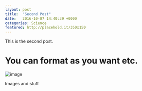 ```yaml
---
layout: post
title:  "Second Post"
date:   2016-10-07 14:40:39 +0000
categories: Science
featured: http://placehold.it/350x150
---
```

This is the second post.

# You can format as you want etc.

![image](https://s3-us-west-1.amazonaws.com/powr/defaults/image-slider2.jpg)

Images and stuff